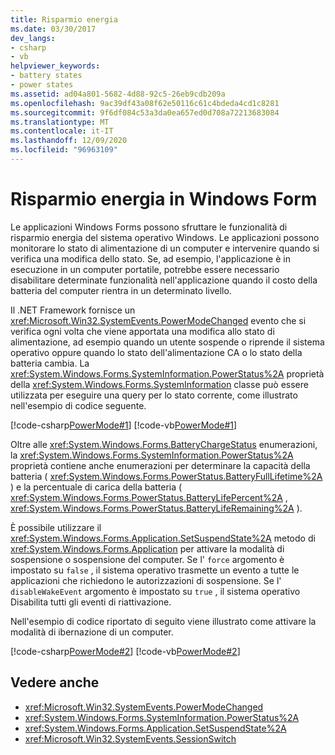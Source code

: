 ```yaml
---
title: Risparmio energia
ms.date: 03/30/2017
dev_langs:
- csharp
- vb
helpviewer_keywords:
- battery states
- power states
ms.assetid: ad04a801-5682-4d88-92c5-26eb9cdb209a
ms.openlocfilehash: 9ac39df43a08f62e50116c61c4bdeda4cd1c8281
ms.sourcegitcommit: 9f6df084c53a3da0ea657ed0d708a72213683084
ms.translationtype: MT
ms.contentlocale: it-IT
ms.lasthandoff: 12/09/2020
ms.locfileid: "96963109"
---
```

# <a name="power-management-in-windows-forms"></a>Risparmio energia in Windows Form
Le applicazioni Windows Forms possono sfruttare le funzionalità di risparmio energia del sistema operativo Windows. Le applicazioni possono monitorare lo stato di alimentazione di un computer e intervenire quando si verifica una modifica dello stato. Se, ad esempio, l'applicazione è in esecuzione in un computer portatile, potrebbe essere necessario disabilitare determinate funzionalità nell'applicazione quando il costo della batteria del computer rientra in un determinato livello.  
  
 Il .NET Framework fornisce un <xref:Microsoft.Win32.SystemEvents.PowerModeChanged> evento che si verifica ogni volta che viene apportata una modifica allo stato di alimentazione, ad esempio quando un utente sospende o riprende il sistema operativo oppure quando lo stato dell'alimentazione CA o lo stato della batteria cambia. La <xref:System.Windows.Forms.SystemInformation.PowerStatus%2A> proprietà della <xref:System.Windows.Forms.SystemInformation> classe può essere utilizzata per eseguire una query per lo stato corrente, come illustrato nell'esempio di codice seguente.  
  
 [!code-csharp[PowerMode#1](~/samples/snippets/csharp/VS_Snippets_Winforms/powermode/cs/form1.cs#1)]
 [!code-vb[PowerMode#1](~/samples/snippets/visualbasic/VS_Snippets_Winforms/powermode/vb/form1.vb#1)]  
  
 Oltre alle <xref:System.Windows.Forms.BatteryChargeStatus> enumerazioni, la <xref:System.Windows.Forms.SystemInformation.PowerStatus%2A> proprietà contiene anche enumerazioni per determinare la capacità della batteria ( <xref:System.Windows.Forms.PowerStatus.BatteryFullLifetime%2A> ) e la percentuale di carica della batteria ( <xref:System.Windows.Forms.PowerStatus.BatteryLifePercent%2A> , <xref:System.Windows.Forms.PowerStatus.BatteryLifeRemaining%2A> ).  
  
 È possibile utilizzare il <xref:System.Windows.Forms.Application.SetSuspendState%2A> metodo di <xref:System.Windows.Forms.Application> per attivare la modalità di sospensione o sospensione del computer. Se l' `force` argomento è impostato su `false` , il sistema operativo trasmette un evento a tutte le applicazioni che richiedono le autorizzazioni di sospensione. Se l' `disableWakeEvent` argomento è impostato su `true` , il sistema operativo Disabilita tutti gli eventi di riattivazione.  
  
 Nell'esempio di codice riportato di seguito viene illustrato come attivare la modalità di ibernazione di un computer.  
  
 [!code-csharp[PowerMode#2](~/samples/snippets/csharp/VS_Snippets_Winforms/powermode/cs/form1.cs#2)]
 [!code-vb[PowerMode#2](~/samples/snippets/visualbasic/VS_Snippets_Winforms/powermode/vb/form1.vb#2)]  
  
## <a name="see-also"></a>Vedere anche

- <xref:Microsoft.Win32.SystemEvents.PowerModeChanged>
- <xref:System.Windows.Forms.SystemInformation.PowerStatus%2A>
- <xref:System.Windows.Forms.Application.SetSuspendState%2A>
- <xref:Microsoft.Win32.SystemEvents.SessionSwitch>
